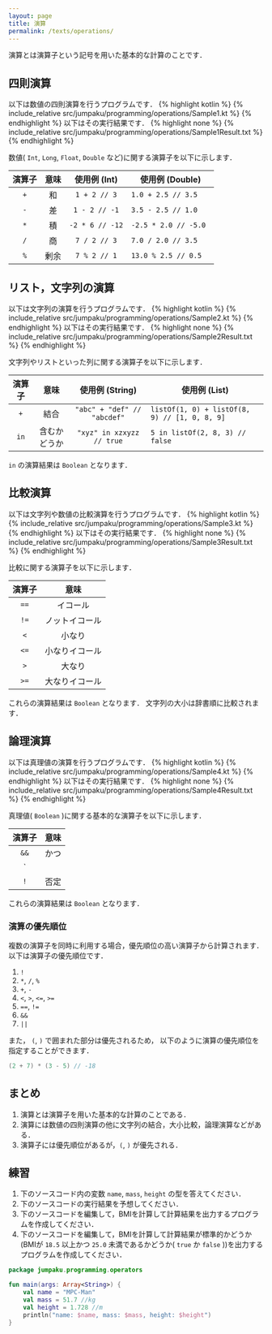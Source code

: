 ```yaml
---
layout: page
title: 演算
permalink: /texts/operations/
---
```

演算とは演算子という記号を用いた基本的な計算のことです．

## 四則演算
以下は数値の四則演算を行うプログラムです．
{% highlight kotlin %}
{% include_relative src/jumpaku/programming/operations/Sample1.kt %}
{% endhighlight %}
以下はその実行結果です．
{% highlight none %}
{% include_relative src/jumpaku/programming/operations/Sample1Result.txt %}
{% endhighlight %}

数値( `Int`, `Long`, `Float`, `Double` など)に関する演算子を以下に示します．

| 演算子 | 意味 |   使用例 (Int)  | 使用例 (Double)       |
|:------:|:----:|:---------------:|-----------------------|
| `+`    | 和   | `1 + 2 // 3`    | `1.0 + 2.5 // 3.5`    |
| `-`    | 差   | `1 - 2 // -1`   | `3.5 - 2.5 // 1.0`    |
| `*`    | 積   | `-2 * 6 // -12` | `-2.5 * 2.0 // -5.0 ` |
| `/`    | 商   | `7 / 2 // 3`    | `7.0 / 2.0 // 3.5`    |
| `%`    | 剰余 | `7 % 2 // 1`    | `13.0 % 2.5 // 0.5`   |

## リスト，文字列の演算
以下は文字列の演算を行うプログラムです．
{% highlight kotlin %}
{% include_relative src/jumpaku/programming/operations/Sample2.kt %}
{% endhighlight %}
以下はその実行結果です．
{% highlight none %}
{% include_relative src/jumpaku/programming/operations/Sample2Result.txt %}
{% endhighlight %}

文字列やリストといった列に関する演算子を以下に示します．

| 演算子 | 意味 |       使用例 (String)       | 使用例 (List<Int>)                            |
|:------:|:----:|:---------------------------:|-----------------------------------------------|
| `+`    | 結合   | `"abc" + "def" // "abcdef"` | `listOf(1, 0) + listOf(8, 9) // [1, 0, 8, 9]` |
| `in`   | 含むかどうか   | `"xyz" in xzxyzz // true`   | `5 in listOf(2, 8, 3) // false`               |

`in` の演算結果は `Boolean` となります．

## 比較演算
以下は文字列や数値の比較演算を行うプログラムです．
{% highlight kotlin %}
{% include_relative src/jumpaku/programming/operations/Sample3.kt %}
{% endhighlight %}
以下はその実行結果です．
{% highlight none %}
{% include_relative src/jumpaku/programming/operations/Sample3Result.txt %}
{% endhighlight %}

比較に関する演算子を以下に示します．

| 演算子 	|      意味      	|
|:------:	|:--------------:	|
|  `==`  	|    イコール    	|
|  `!=`  	| ノットイコール 	|
|   `<`  	|     小なり     	|
|  `<=`  	| 小なりイコール 	|
|   `>`  	|     大なり     	|
|  `>=`  	| 大なりイコール 	|

これらの演算結果は `Boolean` となります．
文字列の大小は辞書順に比較されます．

## 論理演算
以下は真理値の演算を行うプログラムです．
{% highlight kotlin %}
{% include_relative src/jumpaku/programming/operations/Sample4.kt %}
{% endhighlight %}
以下はその実行結果です．
{% highlight none %}
{% include_relative src/jumpaku/programming/operations/Sample4Result.txt %}
{% endhighlight %}

真理値( `Boolean` )に関する基本的な演算子を以下に示します．

| 演算子 	|  意味  	|
|:------:	|:------:	|
|  `&&`  	|  かつ  	|
|  `||`  	| または 	|
|   `!`  	|  否定  	|

これらの演算結果は `Boolean` となります．

### 演算の優先順位
複数の演算子を同時に利用する場合，優先順位の高い演算子から計算されます．
以下は演算子の優先順位です．

1. `!`
1. `*`, `/`, `%`
1. `+`, `-`
1. `<`, `>`, `<=`, `>=`
1. `==`, `!=`
1. `&&`
1. `||`

また， `(`, `)` で囲まれた部分は優先されるため，
以下のように演算の優先順位を指定することができます．
```kt
(2 + 7) * (3 - 5) // -18
```

## まとめ

1. 演算とは演算子を用いた基本的な計算のことである．
1. 演算には数値の四則演算の他に文字列の結合，大小比較，論理演算などがある．
1. 演算子には優先順位があるが，`(`, `)` が優先される．

## 練習

1. 下のソースコード内の変数 `name`, `mass`, `height` の型を答えてください．
1. 下のソースコードの実行結果を予想してください．
1. 下のソースコードを編集して，BMIを計算して計算結果を出力するプログラムを作成してください．
1. 下のソースコードを編集して，BMIを計算して計算結果が標準的かどうか(BMIが `18.5` 以上かつ `25.0` 未満であるかどうか( `true` か `false` ))を出力するプログラムを作成してください．

```kt
package jumpaku.programming.operators

fun main(args: Array<String>) {
    val name = "MPC-Man"
    val mass = 51.7 //kg
    val height = 1.728 //m
    println("name: $name, mass: $mass, height: $height")
}
```
